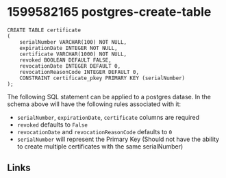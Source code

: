 # 1599582165 postgres-create-table

```
CREATE TABLE certificate
(
    serialNumber VARCHAR(100) NOT NULL,
    expirationDate INTEGER NOT NULL,
    certificate VARCHAR(1000) NOT NULL,
    revoked BOOLEAN DEFAULT FALSE,
    revocationDate INTEGER DEFAULT 0,
    revocationReasonCode INTEGER DEFAULT 0, 
    CONSTRAINT certificate_pkey PRIMARY KEY (serialNumber)
);
```

The following SQL statement can be applied to a postgres datase. In the schema above will have the following rules associated with it:
- `serialNumber`, `expirationDate`, `certificate` columns are required
- `revoked` defaults to `False`
- `revocationDate` and `revocationReasonCode` defaults to `0`
- `serialNumber` will represent the Primary Key (Should not have the ability to create multiple certificates with the same serialNumber)


## Links
